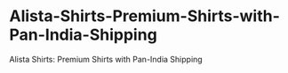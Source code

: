 # Alista-Shirts-Premium-Shirts-with-Pan-India-Shipping
Alista Shirts: Premium Shirts with Pan-India Shipping
